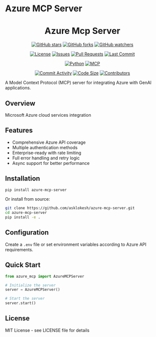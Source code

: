 # Azure MCP Server

<div align="center">

# Azure Mcp Server

[![GitHub stars](https://img.shields.io/github/stars/LokiMCPUniverse/azure-mcp-server?style=social)](https://github.com/LokiMCPUniverse/azure-mcp-server/stargazers)
[![GitHub forks](https://img.shields.io/github/forks/LokiMCPUniverse/azure-mcp-server?style=social)](https://github.com/LokiMCPUniverse/azure-mcp-server/network)
[![GitHub watchers](https://img.shields.io/github/watchers/LokiMCPUniverse/azure-mcp-server?style=social)](https://github.com/LokiMCPUniverse/azure-mcp-server/watchers)

[![License](https://img.shields.io/github/license/LokiMCPUniverse/azure-mcp-server?style=for-the-badge)](https://github.com/LokiMCPUniverse/azure-mcp-server/blob/main/LICENSE)
[![Issues](https://img.shields.io/github/issues/LokiMCPUniverse/azure-mcp-server?style=for-the-badge)](https://github.com/LokiMCPUniverse/azure-mcp-server/issues)
[![Pull Requests](https://img.shields.io/github/issues-pr/LokiMCPUniverse/azure-mcp-server?style=for-the-badge)](https://github.com/LokiMCPUniverse/azure-mcp-server/pulls)
[![Last Commit](https://img.shields.io/github/last-commit/LokiMCPUniverse/azure-mcp-server?style=for-the-badge)](https://github.com/LokiMCPUniverse/azure-mcp-server/commits)

[![Python](https://img.shields.io/badge/Python-3776AB?style=for-the-badge&logo=python&logoColor=white)](https://python.org)
[![MCP](https://img.shields.io/badge/Model_Context_Protocol-DC143C?style=for-the-badge)](https://modelcontextprotocol.io)

[![Commit Activity](https://img.shields.io/github/commit-activity/m/LokiMCPUniverse/azure-mcp-server?style=flat-square)](https://github.com/LokiMCPUniverse/azure-mcp-server/pulse)
[![Code Size](https://img.shields.io/github/languages/code-size/LokiMCPUniverse/azure-mcp-server?style=flat-square)](https://github.com/LokiMCPUniverse/azure-mcp-server)
[![Contributors](https://img.shields.io/github/contributors/LokiMCPUniverse/azure-mcp-server?style=flat-square)](https://github.com/LokiMCPUniverse/azure-mcp-server/graphs/contributors)

</div>

A Model Context Protocol (MCP) server for integrating Azure with GenAI applications.

## Overview

Microsoft Azure cloud services integration

## Features

- Comprehensive Azure API coverage
- Multiple authentication methods
- Enterprise-ready with rate limiting
- Full error handling and retry logic
- Async support for better performance

## Installation

```bash
pip install azure-mcp-server
```

Or install from source:

```bash
git clone https://github.com/asklokesh/azure-mcp-server.git
cd azure-mcp-server
pip install -e .
```

## Configuration

Create a `.env` file or set environment variables according to Azure API requirements.

## Quick Start

```python
from azure_mcp import AzureMCPServer

# Initialize the server
server = AzureMCPServer()

# Start the server
server.start()
```

## License

MIT License - see LICENSE file for details
